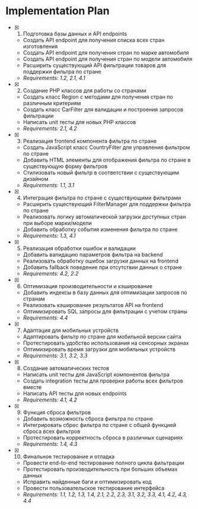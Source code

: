 # Implementation Plan

- [x] 1. Подготовка базы данных и API endpoints

  - Создать API endpoint для получения списка всех стран изготовления
  - Создать API endpoint для получения стран по марке автомобиля
  - Создать API endpoint для получения стран по модели автомобиля
  - Расширить существующий API фильтрации товаров для поддержки фильтра по стране
  - _Requirements: 1.2, 2.1, 4.1_

- [x] 2. Создание PHP классов для работы со странами

  - Создать класс Region с методами для получения стран по различным критериям
  - Создать класс CarFilter для валидации и построения запросов фильтрации
  - Написать unit тесты для новых PHP классов
  - _Requirements: 2.1, 4.2_

- [x] 3. Реализация frontend компонента фильтра по стране

  - Создать JavaScript класс CountryFilter для управления фильтром по стране
  - Добавить HTML элементы для отображения фильтра по стране в существующую форму фильтров
  - Стилизовать новый фильтр в соответствии с существующим дизайном
  - _Requirements: 1.1, 3.1_

- [x] 4. Интеграция фильтра по стране с существующими фильтрами

  - Расширить существующий FilterManager для поддержки фильтра по стране
  - Реализовать логику автоматической загрузки доступных стран при выборе марки/модели
  - Добавить обработку события изменения фильтра по стране
  - _Requirements: 1.3, 4.1_

- [x] 5. Реализация обработки ошибок и валидации

  - Добавить валидацию параметров фильтра на backend
  - Реализовать обработку ошибок загрузки данных на frontend
  - Добавить fallback поведение при отсутствии данных о стране
  - _Requirements: 4.2, 2.2_

- [x] 6. Оптимизация производительности и кэширование

  - Добавить индексы в базу данных для оптимизации запросов по странам
  - Реализовать кэширование результатов API на frontend
  - Оптимизировать SQL запросы для фильтрации с учетом страны
  - _Requirements: 4.4_

- [x] 7. Адаптация для мобильных устройств

  - Адаптировать фильтр по стране для мобильной версии сайта
  - Протестировать удобство использования на сенсорных экранах
  - Оптимизировать время загрузки для мобильных устройств
  - _Requirements: 3.1, 3.2, 3.3_

- [x] 8. Создание автоматических тестов

  - Написать unit тесты для JavaScript компонентов фильтра
  - Создать integration тесты для проверки работы всех фильтров вместе
  - Написать API тесты для новых endpoints
  - _Requirements: 4.1, 4.2_

- [x] 9. Функция сброса фильтров

  - Добавить возможность сброса фильтра по стране
  - Интегрировать сброс фильтра по стране с общей функцией сброса всех фильтров
  - Протестировать корректность сброса в различных сценариях
  - _Requirements: 1.4, 4.3_

- [x] 10. Финальное тестирование и отладка
  - Провести end-to-end тестирование полного цикла фильтрации
  - Протестировать производительность при больших объемах данных
  - Исправить найденные баги и оптимизировать код
  - Провести пользовательское тестирование интерфейса
  - _Requirements: 1.1, 1.2, 1.3, 1.4, 2.1, 2.2, 2.3, 3.1, 3.2, 3.3, 4.1, 4.2, 4.3, 4.4_
